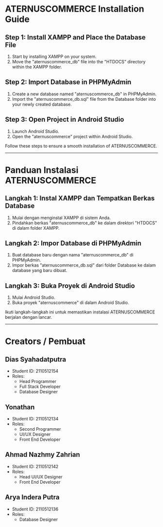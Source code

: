 # ATERNUSCOMMERCE Installation Guide

## Step 1: Install XAMPP and Place the Database File

1. Start by installing XAMPP on your system.
2. Move the "aternuscommerce_db" file into the "HTDOCS" directory within the XAMPP folder.

## Step 2: Import Database in PHPMyAdmin
1. Create a new database named "aternuscommerce_db" in PHPMyAdmin.
2. Import the "aternuscommerce_db.sql" file from the Database folder into your newly created database.

## Step 3: Open Project in Android Studio

1. Launch Android Studio.
2. Open the "aternuscommerce" project within Android Studio.

Follow these steps to ensure a smooth installation of ATERNUSCOMMERCE.

---

# Panduan Instalasi ATERNUSCOMMERCE

## Langkah 1: Instal XAMPP dan Tempatkan Berkas Database

1. Mulai dengan menginstal XAMPP di sistem Anda.
2. Pindahkan berkas "aternuscommerce_db" ke dalam direktori "HTDOCS" di dalam folder XAMPP.

## Langkah 2: Impor Database di PHPMyAdmin
1. Buat database baru dengan nama "aternuscommerce_db" di PHPMyAdmin.
2. Impor berkas "aternuscommerce_db.sql" dari folder Database ke dalam database yang baru dibuat.

## Langkah 3: Buka Proyek di Android Studio

1. Mulai Android Studio.
2. Buka proyek "aternuscommerce" di dalam Android Studio.

Ikuti langkah-langkah ini untuk memastikan instalasi ATERNUSCOMMERCE berjalan dengan lancar.


---


# Creators / Pembuat

## Dias Syahadatputra

- Student ID: 2110512154
- Roles:
  - Head Programmer
  - Full Stack Developer
  - Database Designer

## Yonathan

- Student ID: 2110512134
- Roles:
  - Second Programmer
  - UI/UX Designer
  - Front End Developer

## Ahmad Nazhmy Zahrian

- Student ID: 2110512142
- Roles:
  - Head UI/UX Designer
  - Front End Developer

## Arya Indera Putra

- Student ID: 2110512136
- Roles:
  - Database Designer
